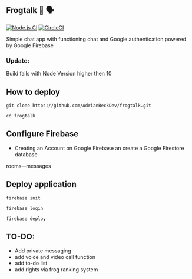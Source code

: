 ## Frogtalk :frog: :speaking_head:	
[![Node.js CI](https://github.com/ak3rmit/frogtalk/actions/workflows/node.js.yml/badge.svg)](https://github.com/ak3rmit/frogtalk/actions/workflows/node.js.yml)
[![CircleCI](https://circleci.com/gh/lona9afrogtalk.svg?style=shield)](https://circleci.com/gh/lona9a/frogtalk)


Simple chat app with functioning chat and Google authentication powered by Google Firebase 
### Update: 
Build fails with  Node Version higher then 10
## How to deploy 

    git clone https://github.com/AdrianBeckDev/frogtalk.git
    
    cd frogtalk
    
## Configure Firebase
- Creating an Account on Google Firebase an create a Google Firestore database 

rooms--messages

## Deploy application

    firebase init 
    
    firebase login
    
    firebase deploy 


## TO-DO:

- Add private messaging
- add voice and video call function
- add to-do list
- add rights via frog ranking system
